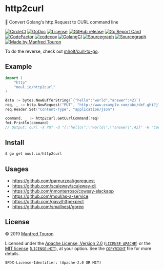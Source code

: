 # http2curl
:triangular_ruler: Convert Golang's http.Request to CURL command line

[![CircleCI](https://circleci.com/gh/moul/http2curl.svg?style=shield)](https://circleci.com/gh/moul/http2curl)
[![GoDoc](https://godoc.org/moul.io/http2curl?status.svg)](https://godoc.org/moul.io/http2curl)
[![License](https://img.shields.io/badge/license-Apache--2.0%20%2F%20MIT-%2397ca00.svg)](https://github.com/moul/http2curl/blob/master/COPYRIGHT)
[![GitHub release](https://img.shields.io/github/release/moul/http2curl.svg)](https://github.com/moul/http2curl/releases)
[![Go Report Card](https://goreportcard.com/badge/moul.io/http2curl)](https://goreportcard.com/report/moul.io/http2curl)
[![CodeFactor](https://www.codefactor.io/repository/github/moul/http2curl/badge)](https://www.codefactor.io/repository/github/moul/http2curl)
[![codecov](https://codecov.io/gh/moul/http2curl/branch/master/graph/badge.svg)](https://codecov.io/gh/moul/http2curl)
[![GolangCI](https://golangci.com/badges/github.com/moul/http2curl.svg)](https://golangci.com/r/github.com/moul/http2curl)
[![Sourcegraph](https://sourcegraph.com/github.com/moul/http2curl/-/badge.svg)](https://sourcegraph.com/github.com/moul/http2curl?badge)
[![Sourcegraph](https://sourcegraph.com/moul.io/http2curl/-/badge.svg)](https://sourcegraph.com/moul.io/http2curl?badge)
[![Made by Manfred Touron](https://img.shields.io/badge/made%20by-Manfred%20Touron-blue.svg?style=flat)](https://manfred.life/)


To do the reverse, check out [mholt/curl-to-go](https://github.com/mholt/curl-to-go).

## Example

```go
import (
    "http"
    "moul.io/http2curl"
)

data := bytes.NewBufferString(`{"hello":"world","answer":42}`)
req, _ := http.NewRequest("PUT", "http://www.example.com/abc/def.ghi?jlk=mno&pqr=stu", data)
req.Header.Set("Content-Type", "application/json")

command, _ := http2curl.GetCurlCommand(req)
fmt.Println(command)
// Output: curl -X PUT -d "{\"hello\":\"world\",\"answer\":42}" -H "Content-Type: application/json" http://www.example.com/abc/def.ghi?jlk=mno&pqr=stu
```

## Install

```php
$ go get moul.io/http2curl
```

## Usages

- https://github.com/parnurzeal/gorequest
- https://github.com/scaleway/scaleway-cli
- https://github.com/nmonterroso/cowsay-slackapp
- https://github.com/moul/as-a-service
- https://github.com/gavv/httpexpect
- https://github.com/smallnest/goreq

## License

© 2019 [Manfred Touron](https://manfred.life)

Licensed under the [Apache License, Version 2.0](https://www.apache.org/licenses/LICENSE-2.0) ([`LICENSE-APACHE`](LICENSE-APACHE)) or the [MIT license](https://opensource.org/licenses/MIT) ([`LICENSE-MIT`](LICENSE-MIT)), at your option. See the [`COPYRIGHT`](COPYRIGHT) file for more details.

`SPDX-License-Identifier: (Apache-2.0 OR MIT)`
